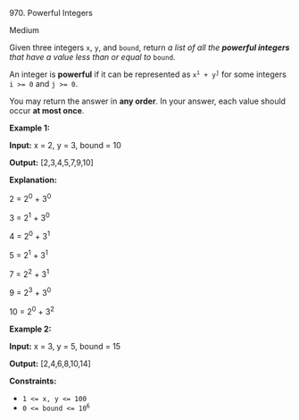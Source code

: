 970\. Powerful Integers

Medium

Given three integers `x`, `y`, and `bound`, return _a list of all the **powerful integers** that have a value less than or equal to_ `bound`.

An integer is **powerful** if it can be represented as <code>x<sup>i</sup> + y<sup>j</sup></code> for some integers `i >= 0` and `j >= 0`.

You may return the answer in **any order**. In your answer, each value should occur **at most once**.

**Example 1:**

**Input:** x = 2, y = 3, bound = 10

**Output:** [2,3,4,5,7,9,10]

**Explanation:** 

2 = 2<sup>0</sup> + 3<sup>0</sup> 

3 = 2<sup>1</sup> + 3<sup>0</sup> 

4 = 2<sup>0</sup> + 3<sup>1</sup>

5 = 2<sup>1</sup> + 3<sup>1</sup>

7 = 2<sup>2</sup> + 3<sup>1</sup> 

9 = 2<sup>3</sup> + 3<sup>0</sup> 

10 = 2<sup>0</sup> + 3<sup>2</sup>

**Example 2:**

**Input:** x = 3, y = 5, bound = 15

**Output:** [2,4,6,8,10,14]

**Constraints:**

*   `1 <= x, y <= 100`
*   <code>0 <= bound <= 10<sup>6</sup></code>